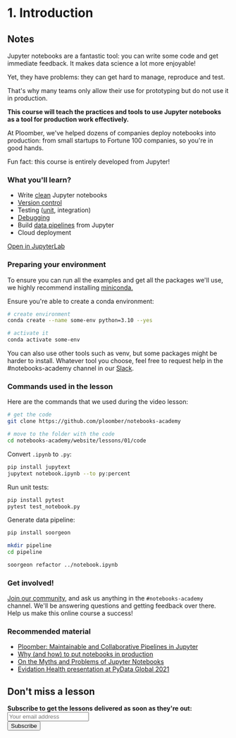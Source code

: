 # 1. Introduction

## Notes

Jupyter notebooks are a fantastic tool: you can write some code and get immediate feedback. It makes data science a lot more enjoyable!

Yet, they have problems: they can get hard to manage, reproduce and test. 

That's why many teams only allow their use for prototyping but do not use it in production.

**This course will teach the practices and tools to use Jupyter notebooks as a tool for production work effectively.**

At Ploomber, we've helped dozens of companies deploy notebooks into production: from small startups to Fortune 100 companies, so you're in good hands.

Fun fact: this course is entirely developed from Jupyter!

### What you'll learn?

- Write [clean](https://github.com/ploomber/notebooks-academy/blob/main/website/lessons/01/code/notebook.ipynb) Jupyter notebooks
- [Version control](https://github.com/ploomber/notebooks-academy/blob/main/website/lessons/01/code/notebook.py)
- Testing ([unit](https://github.com/ploomber/notebooks-academy/blob/main/website/lessons/01/code/test_notebook.py), integration)
- [Debugging](https://github.com/ploomber/notebooks-academy/blob/main/website/lessons/01/code/debugging.ipynb)
- Build [data pipelines](https://github.com/ploomber/notebooks-academy/tree/main/website/lessons/01/code/pipeline) from Jupyter
- Cloud deployment


<div id="jupyterlab-div">
  <a href="https://binder.ploomber.io/v2/gh/ploomber/binder-env/main?urlpath=git-pull%3Frepo%3Dhttps%253A%252F%252Fgithub.com%252Fploomber%252Fnotebooks-academy%26urlpath%3Dlab%252Ftree%252Fnotebooks-academy%252Fwebsite%252Flessons%252F01%252Fcode%26branch%3Dmain" id="open-in-jupyterlab">Open in JupyterLab</a>
</div>


### Preparing your environment

To ensure you can run all the examples and get all the packages we'll use, we highly recommend installing [miniconda.](https://docs.conda.io/en/latest/miniconda.html)

Ensure you're able to create a conda environment:

```sh
# create environment
conda create --name some-env python=3.10 --yes

# activate it
conda activate some-env
```

You can also use other tools such as venv, but some packages might be harder to install. Whatever tool you choose, feel free to request help in the #notebooks-academy channel in our [Slack](https://ploomber.io/community).

### Commands used in the lesson

Here are the commands that we used during the video lesson:

```sh
# get the code
git clone https://github.com/ploomber/notebooks-academy

# move to the folder with the code
cd notebooks-academy/website/lessons/01/code
```

Convert `.ipynb` to `.py`:

```sh
pip install jupytext
jupytext notebook.ipynb --to py:percent
```

Run unit tests:

```sh
pip install pytest
pytest test_notebook.py
```

Generate data pipeline:

```sh
pip install soorgeon

mkdir pipeline
cd pipeline

soorgeon refactor ../notebook.ipynb
```

### Get involved!

[Join our community](https://ploomber.io/community), and ask us anything in the `#notebooks-academy` channel. We'll be answering questions and getting feedback over there. Help us make this online course a success!

### Recommended material

- [Ploomber: Maintainable and Collaborative Pipelines in Jupyter](https://blog.jupyter.org/ploomber-maintainable-and-collaborative-pipelines-in-jupyter-acb3ad2101a7)
- [Why (and how) to put notebooks in production](https://ploomber.io/blog/nbs-production)
- [On the Myths and Problems of Jupyter Notebooks](https://ploomber.io/blog/nbs-myths/)
- [Evidation Health presentation at PyData Global 2021](https://www.youtube.com/watch?v=cFpUBiSgDwU)

## Don't miss a lesson

<div id="newsletter">
<div class="newsletter-copy"><b>Subscribe to get the lessons delivered as soon as they're out:</b></div>
<div id="revue-embed">
  <form action="https://www.getrevue.co/profile/ploomber/add_subscriber" method="post" id="revue-form" name="revue-form"  target="_blank">
  <div class="revue-form-group" id="email-text-field">
    <input class="revue-form-field" placeholder="Your email address" type="email" name="member[email]" id="member_email">
  </div>
  <div class="revue-form-actions" id="submit-btn">
    <input type="submit" value="Subscribe" name="member[subscribe]" id="member_submit">
  </div>
  </form>
</div>
</div>

